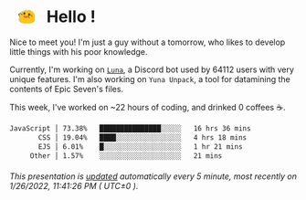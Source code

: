 <h1>   <img src="./spoink.gif" style="vertical-align:middle;" width="30px">   Hello ! </h1>

Nice to meet you! I'm just a guy without a tomorrow, who likes to develop little things with his poor knowledge.

Currently, I'm working on <a href='https://github.com/Asgarrrr/Luna'>`Luna`</a>, a Discord bot used by 64112 users with very unique features. I'm also working on `Yuna Unpack`, a tool for datamining the contents of Epic Seven's files.

This week, I've worked on ~22 hours of coding, and drinked 0 coffees ☕.

```
JavaScript │ 73.38%   ███████████████░░░░░   16 hrs 36 mins
       CSS │ 19.04%   ████░░░░░░░░░░░░░░░░   4 hrs 18 mins
       EJS │ 6.01%    █░░░░░░░░░░░░░░░░░░░   1 hr 21 mins
     Other │ 1.57%    ░░░░░░░░░░░░░░░░░░░░   21 mins
```

###### This presentation is [updated](https://github.com/Asgarrrr) automatically every 5 minute, most recently on 1/26/2022, 11:41:26 PM ( UTC±0 ).